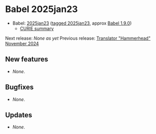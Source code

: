 # Babel 2025jan23

- Babel: [2025jan23](https://stars.renci.org/var/babel_outputs/2025jan23/)
  ([tagged 2025jan23](https://github.com/TranslatorSRI/Babel/releases/tag/2025jan23),
  approx [Babel 1.9.0](https://github.com/TranslatorSRI/Babel/pull/365))
  - [CURIE summary](./summaries/2025jan23.json)

Next release: _None as yet_
Previous release: [Translator "Hammerhead" November 2024](./TranslatorHammerheadNovember2024.md)

## New features
- _None_.

## Bugfixes
- _None_.

## Updates
- _None_.
